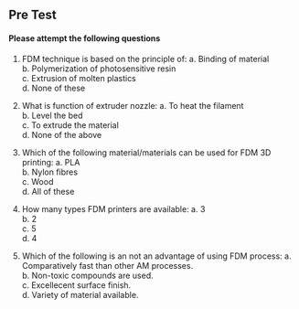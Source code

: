 ## Pre Test

#### Please attempt the following questions

1. FDM technique is based on the principle of:
a. Binding of material<br>
b. Polymerization of photosensitive resin<br>
c. Extrusion of molten plastics<br>
d. None of these<br>

2. What is function of extruder nozzle:
a. To heat the filament<br>
b. Level the bed<br>
c. To extrude the material<br>
d. None of the above<br>

3. Which of the following material/materials can be used for FDM 3D printing:
a. PLA<br>
b. Nylon fibres<br>
c. Wood<br>
d. All of these<br>

4. How many types FDM printers are available:
a. 3<br>
b. 2<br>
c. 5<br>
d. 4<br>

5. Which of the following is an not an advantage of using FDM process:
a. Comparatively fast than other AM processes.<br>
b. Non-toxic compounds are used.<br>
c. Excellecent surface finish.<br>
d. Variety of material available.<br>
